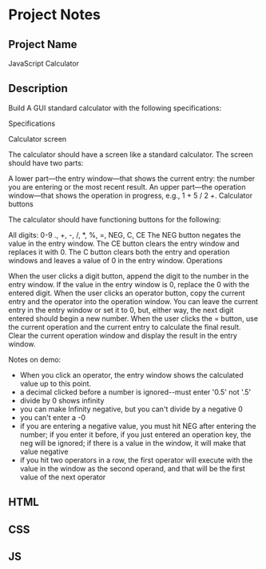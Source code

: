 # Project Notes

## Project Name
JavaScript Calculator

## Description
Build A GUI standard calculator with the following specifications:

Specifications

Calculator screen

The calculator should have a screen like a standard calculator. The screen should have two parts:

A lower part—the entry window—that shows the current entry: the number you are entering or the most recent result.
An upper part—the operation window—that shows the operation in progress, e.g., 1 + 5 / 2 +.
Calculator buttons

The calculator should have functioning buttons for the following:

All digits: 0-9
., +, -, /, *, %, =, NEG, C, CE
The NEG button negates the value in the entry window.
The CE button clears the entry window and replaces it with 0.
The C button clears both the entry and operation windows and leaves a value of 0 in the entry window.
Operations

When the user clicks a digit button, append the digit to the number in the entry window. If the value in the entry window is 0, replace the 0 with the entered digit.
When the user clicks an operator button, copy the current entry and the operator into the operation window. You can leave the current entry in the entry window or set it to 0, but, either way, the next digit entered should begin a new number.
When the user clicks the = button, use the current operation and the current entry to calculate the final result. Clear the current operation window and display the result in the entry window.

Notes on demo:
- When you click an operator, the entry window shows the calculated value up to this point.
- a decimal clicked before a number is ignored--must enter '0.5' not '.5'
- divide by 0 shows infinity
- you can make Infinity negative, but you can't divide by a negative 0
- you can't enter a -0
- if you are entering a negative value, you must hit NEG after entering the number; if you enter it before, if you just entered an operation key, the neg will be ignored; if there is a value in the window, it will make that value negative
- if you hit two operators in a row, the first operator will execute with the value in the window as the second operand, and that will be the first value of the next operator

## HTML

## CSS

## JS
